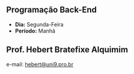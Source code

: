 ## Programação Back-End
* **Dia:** Segunda-Feira 
* **Período:** Manhã

## Prof. Hebert Bratefixe Alquimim

e-mail: [hebert@uni9.pro.br](mailto:hebert@uni9.pro.br)
